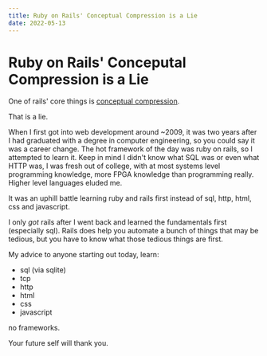 ```yaml
---
title: Ruby on Rails' Conceptual Compression is a Lie
date: 2022-05-13
---
```


# Ruby on Rails' Conceputal Compression is a Lie

One of rails' core things is [conceptual compression](https://m.signalvnoise.com/conceptual-compression-means-beginners-dont-need-to-know-sql-hallelujah/).

That is a lie.

When I first got into web development around ~2009, it was two years after I had graduated with a degree in computer engineering, so you could say it was a career change. The hot framework of the day was ruby on rails, so I attempted to learn it. Keep in mind I didn't know what SQL was or even what HTTP was, I was fresh out of college, with at most systems level programming knowledge, more FPGA knowledge than programming really. Higher level languages eluded me.

It was an uphill battle learning ruby and rails first instead of sql, http, html, css and javascript.

I only *got* rails after I went back and learned the fundamentals first (especially sql). Rails does help you automate a bunch of things that may be tedious, but you have to know what those tedious things are first.

My advice to anyone starting out today, learn:

- sql (via sqlite)
- tcp
- http
- html
- css
- javascript

no frameworks.

Your future self will thank you.
